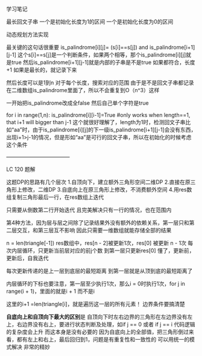 学习笔记


最长回文子串
一个是初始化长度为1的区间
一个是初始化长度为0的区间


动态规划方法实现

最关键的这句话很重要
is_palindrome[i][j]= (s[i]==s[j]) and is_palindrome[i+1][j-1]
这个s[i]==s[j]是一个判断条件，如果两个相等，那个is_palindrome[i][j]就是true
然后is_palindrome[i+1][j-1]就是内部的子串是不是true
如果都符合，长度+1
如果是最长的，就记录下来

然后长度可以是1到n
对于每个长度，搜索对应的范围
由于是不是回文子串都记录在二维数组is_palindrome里面了，所以不会重复到O（n^3）这样

一开始把is_palindrome改成全false
然后自己单个字符是true

  for i in range(1,n):
            is_palindrome[i][i-1]=True
            #only works when length==1, that i+1 will bigger than j-1
这个就很好理解了，length为1时，检测回文子串比如“aa”时，由于is_palindrome[i][j]的下一级is_palindrome[i+1][j-1]会没有东西，出现i+1>j-1的情况，但是形如“aa”是可行的回文子串，所以在初始化的时候考虑这个条件


————————————

LC 120 题解

这题DP的思路有几个层次
1.自顶向下，建立额外三角形空间二维DP
2.直接在原三角形上修改，二维DP
3.自底向上在原三角形上修改，不消费额外空间
4.用res数组复制三角形最后一行，在res数组上迭代

只需要从倒数第二行开始迭代
且完美解决只有一行的情况，也在范围内

第4种方法，因为层与层之间除了记录结果外没有额外的依赖关系，第一层只和第二层交互，和第三层互不影响
因此只需要一维数组就能存储全部的结果

n = len(triangle[-1])
res数组中，res[n - 2]被更新1次，res[0] 被更新 n - 1次
每次内层循环，只更新当前层对应的前j个数
到第一层只更新res[0]
懂了，更新前，更新后，自我迭代

每次更新传递的是上一层到底层的最短距离
到第一层就是从顶到底的最短距离了

内层循环的下标也要注意，第一层至少执行1次，那么i = 0时执行1次，for j in range(i + 1)，里面的就是i + 1 而不是i

这里的i+1 =len(triangle[i]，就是遍历这一层的所有元素！
边界条件要搞清楚

**自底向上和自顶向下最大的区别**是
自顶向下时左右边界的三角形在左边界没有左上，右边界没有右上，要进行状态判断及处理，如if j == 0 或者 if j == i
代码逻辑的复杂度会上升
而这本身是没有必要的
因为自底向上的全部值，把三角形倒过来看，都有左上和右上，最后回归到1，问题是有重复性和一致性的
可以用统一的模式解决
非常的精妙